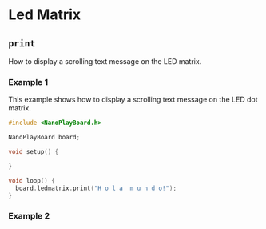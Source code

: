 # Led Matrix

## `print`

How to display a scrolling text message on the LED matrix.

### Example 1

This example shows how to display a scrolling text message on the LED dot matrix.



```c++
#include <NanoPlayBoard.h>

NanoPlayBoard board;

void setup() {

}

void loop() {
  board.ledmatrix.print("H o l a  m u n d o!");
}
```

### Example 2

